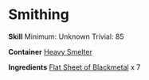 <!-- TITLE: Blackmetal Breastplate -->
<!-- SUBTITLE:  -->
# Smithing
**Skill**
Minimum: Unknown
Trivial: 85

**Container**
[Heavy Smelter](heavy-smelter)

**Ingredients**
[Flat Sheet of Blackmetal](flat-sheet-of-blackmetal) x 7